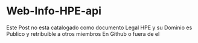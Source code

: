 # Web-Info-HPE-api
Este  Post no esta catalogado como documento Legal HPE  y su Dominio es Publico y retribuible a otros miembros En Github o fuera de el 
